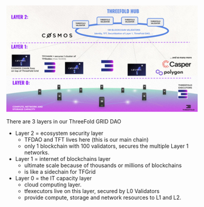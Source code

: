 ![](img/blockchains_layers_.jpg)

There are 3 layers in our ThreeFold GRID DAO

- Layer 2 = ecosystem security layer
    - TFDAO and TFT lives here (this is our main chain)
    - only 1 blockchain with 100 validators, secures the multiple Layer 1 networks.
- Layer 1 = internet of blockchains layer
    - ultimate scale because of thousands or millions of blockchains
    - is like a sidechain for TFGrid
- Layer 0 = the IT capacity layer
    - cloud computing layer.
    - tfexecutors live on this layer, secured by L0 Validators 
    - provide compute, storage and network resources to L1 and L2.
